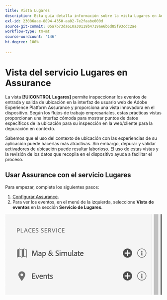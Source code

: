 ```yaml
---
title: Vista Lugares
description: Esta guía detalla información sobre la vista Lugares en Adobe Experience Platform Assurance.
exl-id: 23086aae-8894-4350-aa02-7e2faabe000d
source-git-commit: 05a7b73da610a30119b4719ae6b6d85f93cdc2ae
workflow-type: tm+mt
source-wordcount: '146'
ht-degree: 100%

---
```


# Vista del servicio Lugares en Assurance

La vista **[!UICONTROL Lugares]** permite inspeccionar los eventos de entrada y salida de ubicación en la interfaz de usuario web de Adobe Experience Platform Assurance y proporciona una vista innovadora en el dispositivo. Según los flujos de trabajo empresariales, estas prácticas vistas proporcionan una interfaz cómoda para mostrar puntos de datos específicos de la ubicación para su inspección en la web/cliente para la depuración en contexto.

Sabemos que el uso del contexto de ubicación con las experiencias de su aplicación puede hacerlas más atractivas. Sin embargo, depurar y validar activadores de ubicación puede resultar laborioso. El uso de estas vistas y la revisión de los datos que recopila en el dispositivo ayuda a facilitar el proceso.

## Usar Assurance con el servicio Lugares

Para empezar, complete los siguientes pasos:

1. [Configurar Assurance](../tutorials/implement-assurance.md).
2. Para ver los eventos, en el menú de la izquierda, seleccione **Vista de eventos** en la sección **Servicio de Lugares**.

![](./images/places-service/places-view.png)
